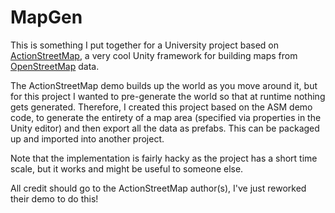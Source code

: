 MapGen
======

This is something I put together for a University project based on
[ActionStreetMap](https://github.com/ActionStreetMap), a very cool Unity
framework for building maps from [OpenStreetMap](http://www.openstreetmap.org)
data.

The ActionStreetMap demo builds up the world as you move around it, but for
this project I wanted to pre-generate the world so that at runtime nothing
gets generated. Therefore, I created this project based on the ASM demo code,
to generate the entirety of a map area (specified via properties in the Unity
editor) and then export all the data as prefabs. This can be packaged up and
imported into another project.

Note that the implementation is fairly hacky as the project has a short time
scale, but it works and might be useful to someone else.

All credit should go to the ActionStreetMap author(s), I've just reworked
their demo to do this!

